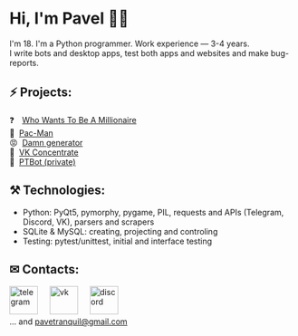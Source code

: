 # Hi, I'm Pavel 👋🏼
I'm 18. I'm a Python programmer. Work experience — 3-4 years. <br>
I write bots and desktop apps, test both apps and websites and make bug-reports.

## ⚡ Projects:

❓&#12288;[Who Wants To Be A Millionaire](https://github.com/PaveTranquil/WWTBAM) <br>
👻&#160; [Pac-Man](https://github.com/Marklzzz/Pac-man) <br>
😡&#160; [Damn generator](https://github.com/PaveTranquil/damn-generator) <br>
👀&#160; [VK Concentrate](https://github.com/PaveTranquil/VK-Concentrate) <br>
🤖&#160; [PTBot (private)](https://github.com/PaveTranquil/ptbot)

## ⚒ Technologies:
- Python: PyQt5, pymorphy, pygame, PIL, requests and APIs (Telegram, Discord, VK), parsers and scrapers
- SQLite & MySQL: creating, projecting and controling
- Testing: pytest/unittest, initial and interface testing


## ✉ Contacts:
[<img src='https://upload.wikimedia.org/wikipedia/commons/thumb/8/83/Telegram_2019_Logo.svg/768px-Telegram_2019_Logo.svg.png' alt='telegram' height='50'>](https://t.me/pavetranquil)
&#4448; [<img src='https://user-images.githubusercontent.com/22418658/110246463-bbe3be80-7f78-11eb-9202-5bbf7851f4af.png' alt='vk' height='50'>](https://vk.me/pavetranquil)
&#4448; [<img src='https://user-images.githubusercontent.com/22418658/130825863-9783d0f2-64b6-49a0-8c41-c8b88afb4965.png' alt='discord' height='50'>](https://discord.com/users/550713735686127626) <br>
... and pavetranquil@gmail.com
